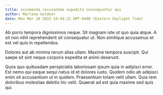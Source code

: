 ```yaml
---
title: assumenda recusandae expedita consequuntur qui
author: Marlene Goldner
date: Mon Mar 28 2022 10:44:22 GMT-0400 (Eastern Daylight Time)
---
```

Ab porro tempora dignissimos neque. Sit magnam iste ut quo quia atque. A sit non nihil reprehenderit sit consequatur ut. Non similique accusamus et est vel quis in repellendus.

 Dolores aut ab minima rerum alias ullam. Maxime tempora suscipit. Qui saepe sit sint neque corporis expedita et animi deserunt.

 Quos quo quibusdam perspiciatis laboriosam ipsum quia in adipisci error. Est nemo qui eaque sequi natus id et dolores iusto. Quidem odio ab adipisci enim sit accusantium ut in quidem. Praesentium totam velit ullam. Quia rem doloribus molestiae debitis hic velit. Quaerat ad est quia maxime sed quis qui.